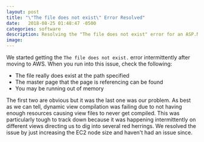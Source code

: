 ```yaml
---
layout: post
title: "\"The file does not exist\" Error Resolved"
date:   2018-08-25 01:48:47 -0500
categories: software
description: Resolving the "The file does not exist" error for an ASP.NET MVC view
image: 
---
```


We started getting the `The file does not exist.` error intermittently after moving to AWS. When you run into this issue, check the following:
* The file really does exist at the path specified
* The master page that the page is referencing can be found
* You may be running out of memory

The first two are obvious but it was the last one was our problem. As best as we can tell, dynamic view compilation was failing due to not having enough resources causing view files to never get compiled. This was particularly tough to track down because it was happening intermittently on different views directing us to dig into several red herrings. We resolved the issue by just increasing the EC2 node size and haven't had an issue since.